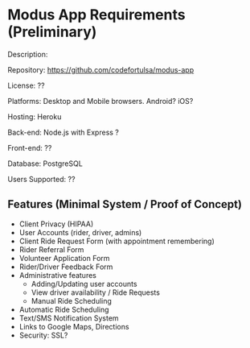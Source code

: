 # Modus App Requirements (Preliminary)

Description: 

Repository: https://github.com/codefortulsa/modus-app

License: ??

Platforms: Desktop and Mobile browsers. Android? iOS?

Hosting: Heroku

Back-end: Node.js with Express ?

Front-end: ??

Database: PostgreSQL

Users Supported: ??


## Features (Minimal System / Proof of Concept)

* Client Privacy (HIPAA)
* User Accounts (rider, driver, admins)
* Client Ride Request Form (with appointment remembering)
* Rider Referral Form
* Volunteer Application Form
* Rider/Driver Feedback Form
* Administrative features
    * Adding/Updating user accounts
    * View driver availability / Ride Requests
    * Manual Ride Scheduling
* Automatic Ride Scheduling
* Text/SMS Notification System
* Links to Google Maps, Directions
* Security: SSL?

